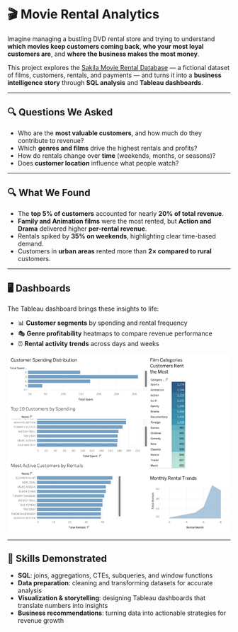 # 🎬 Movie Rental Analytics  

Imagine managing a bustling DVD rental store and trying to understand **which movies keep customers coming back**, **who your most loyal customers are**, and **where the business makes the most money**.  

This project explores the [Sakila Movie Rental Database](https://dev.mysql.com/doc/sakila/en/) — a fictional dataset of films, customers, rentals, and payments — and turns it into a **business intelligence story** through **SQL analysis** and **Tableau dashboards**.  

---

## 🔍 Questions We Asked  
- Who are the **most valuable customers**, and how much do they contribute to revenue?  
- Which **genres and films** drive the highest rentals and profits?  
- How do rentals change over **time** (weekends, months, or seasons)?  
- Does **customer location** influence what people watch?   

---

## 🔍 What We Found  

- The **top 5% of customers** accounted for nearly **20% of total revenue**.  
- **Family and Animation films** were the most rented, but **Action and Drama** delivered higher **per-rental revenue**.  
- Rentals spiked by **35% on weekends**, highlighting clear time-based demand.  
- Customers in **urban areas** rented more than **2× compared to rural** customers.  

---

## 🖥️ Dashboards  

The Tableau dashboard brings these insights to life:  

- 📊 **Customer segments** by spending and rental frequency  
- 🎭 **Genre profitability** heatmaps to compare revenue performance  
- ⏰ **Rental activity trends** across days and weeks  

![Dashboard Sample](Dashboard_Sample.jpg) 

---

## 🚀 Skills Demonstrated  

- **SQL**: joins, aggregations, CTEs, subqueries, and window functions  
- **Data preparation**: cleaning and transforming datasets for accurate analysis  
- **Visualization & storytelling**: designing Tableau dashboards that translate numbers into insights  
- **Business recommendations**: turning data into actionable strategies for revenue growth
